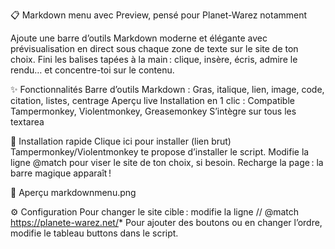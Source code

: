 📋 Markdown menu avec Preview, pensé pour Planet-Warez notamment

Ajoute une barre d’outils Markdown moderne et élégante avec prévisualisation en direct sous chaque zone de texte sur le site de ton choix.
Fini les balises tapées à la main : clique, insère, écris, admire le rendu… et concentre-toi sur le contenu.

✨ Fonctionnalités
    Barre d’outils Markdown : Gras, italique, lien, image, code, citation, listes, centrage
    Aperçu live
    Installation en 1 clic : Compatible Tampermonkey, Violentmonkey, Greasemonkey
    S’intègre sur tous les textarea

🚀 Installation rapide
    Clique ici pour installer (lien brut)
    Tampermonkey/Violentmonkey te propose d’installer le script.
    Modifie la ligne @match pour viser le site de ton choix, si besoin.
    Recharge la page : la barre magique apparaît !

🎨 Aperçu
    markdownmenu.png

⚙️ Configuration
    Pour changer le site cible : modifie la ligne
    // @match https://planete-warez.net/*
    Pour ajouter des boutons ou en changer l’ordre, modifie le tableau buttons dans le script.